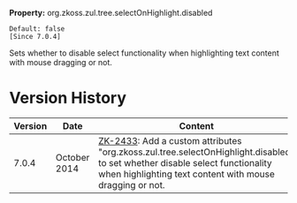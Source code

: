 **Property:** org.zkoss.zul.tree.selectOnHighlight.disabled

`Default: false`  
`[Since 7.0.4]`

Sets whether to disable select functionality when highlighting text
content with mouse dragging or not.

# Version History

| Version | Date         | Content                                                                                                                                                                                                                            |
|---------|--------------|------------------------------------------------------------------------------------------------------------------------------------------------------------------------------------------------------------------------------------|
| 7.0.4   | October 2014 | [ZK-2433](http://tracker.zkoss.org/browse/ZK-2433): Add a custom attributes "org.zkoss.zul.tree.selectOnHighlight.disabled" to set whether disable select functionality when highlighting text content with mouse dragging or not. |
